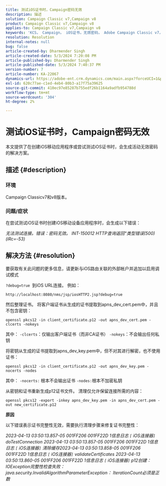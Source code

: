 ```yaml
---
title: 测试iOS证书时，Campaign密码无效
description: 描述
solution: Campaign Classic v7,Campaign v8
product: Campaign Classic v7,Campaign v8
applies-to: Campaign Classic v7,Campaign v8
keywords: 'KCS， Campaign， iOS证书，无效密码， Adobe Campaign Classic v7， ACC v7， Adobe Campaign Classic v8， ACC v8'
resolution: Resolution
internal-notes: null
bug: false
article-created-by: Dharmender Singh
article-created-date: 5/3/2024 7:20:08 PM
article-published-by: Dharmender Singh
article-published-date: 5/3/2024 7:40:37 PM
version-number: 7
article-number: KA-22067
dynamics-url: https://adobe-ent.crm.dynamics.com/main.aspx?forceUCI=1&pagetype=entityrecord&etn=knowledgearticle&id=a07e0823-8209-ef11-9f8a-6045bd034c54
exl-id: 620c77ae-c1ed-4eb4-80b3-a17f75a39625
source-git-commit: 410ec97e85287b755edf26b1164a9adfb954788d
workflow-type: tm+mt
source-wordcount: '304'
ht-degree: 2%

---
```


# 测试iOS证书时，Campaign密码无效


本文提供了在创建iOS移动应用程序或尝试测试iOS证书时，会生成活动无效密码的解决方案。

## 描述 {#description}


### <b>环境</b>

Campaign Classicv7和v8版本。



### <b>问题/症状</b>

在尝试测试iOS证书时创建iOS移动设备应用程序时，会生成以下错误：

*无法测试连接。错误：密码无效。 INT-150012 HTTP查询返回“类型错误(500) (iRc=-53)*


## 解决方法 {#resolution}


要获取有关此问题的更多信息，请更新与iOS路由关联的外部帐户并追加以启用调试模式

`?debug=true `到iOS URL连接。 例如：

`http://localhost:8080/nms/jsp/iosHTTP2.jsp?debug=true`

然后整理证书。 将客户端证书从生成的证书提取到apns_dev_cert.pem中，并且不包含密钥：

`openssl pkcs12 -in client_certificate.p12 -out apns_dev_cert.pem -clcerts -nokeys`

其中：
`-clcerts`：仅输出客户端证书（而非CA证书）
`-nokeys`：不会输出任何私钥

将密钥从生成的证书提取到apns_dev_key.pem中，但不对其进行解密，也不使用证书：

`openssl pkcs12 -in client_certificate.p12 -out apns_dev_key.pem -nocerts -nodes`

其中：
`-nocerts:` 根本不会输出证书
`-nodes:`根本不加密私钥

从密钥和证书重新生成p12证书文件。 清理仅允许保留连接所需的内容： 

`openssl pkcs12 -export -inkey apns_dev_key.pem -in apns_dev_cert.pem -out new_certificate.p12`

<b>原因</b>

以下错误表示证书完整性无效，需要执行清理步骤来修复证书完整性：

*2023-04-13 03:50:13.857-05 001FF206 001FF22D 1信息日志 `[` iOS连接器`]`  doTestConnection 2023-04-13 03:50:13.857-05 001FF206 001FF22D 1信息日志 `[` iOS连接器`]`  清除缓存2023-04-13 03:50:13.858-05 001FF206 001FF22D 1信息日志 `[` iOS连接器`]`  validateCertificates 2023-04-13 03:50:13.860-05 001FF206 001FF22D 1信息日志 `[` iOS连接器`]`  p12创建： IOException完整性检查失败： java.security.InvalidAlgorithmParameterException： IterationCount必须是正数*
